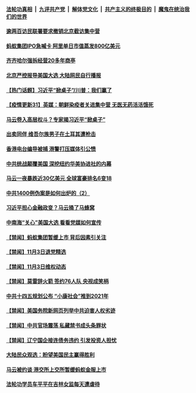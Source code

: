 

####  [法轮功真相](../../../../basic/blob/master/README.md?t=11042002) &nbsp;|&nbsp; [九评共产党](../../../../9ping.md/blob/master/README.md?t=11042002) &nbsp;|&nbsp; [解体党文化](../../../../jtdwh.md/blob/master/README.md?t=11042002)  &nbsp;|&nbsp; [共产主义的终极目的](../../../../gczydzjmd.md/blob/master/README.md?t=11042002) &nbsp;|&nbsp; [魔鬼在统治我们的世界](../../../../mgztzwmdsj.md/blob/master/README.md?t=11042002) 

#### [逾两百访民联署要求撤销北京截访集中营](../pages/prog204/a102979001.md?t=11042002) 

#### [蚂蚁集团IPO急喊卡 阿里单日市值蒸发800亿美元](../pages/prog204/a102978949.md?t=11042002) 

#### [齐齐哈尔强拆经营20多年商亭](../pages/prog204/a102978927.md?t=11042002) 

#### [北京严控报导美国大选 大陆网民自行播报](../pages/prog204/a102978910.md?t=11042002) 

#### [【热门话题】习近平“掀桌子”/川普：我们赢了](../pages/prog204/a102978813.md?t=11042002) 

#### [【疫情更新31】英媒：朝鲜染疫者关进集中营 无医无药活活饿死](../pages/prog204/a102966143.md?t=11042002) 

#### [马云卷入高层权斗？专家揭习近平“掀桌子”](../pages/prog204/a102978817.md?t=11042002) 


#### [出卖同伴 维吾尔族男子在土耳其遭枪击](../pages/prog204/a102978798.md?t=11042002) 

#### [香港电台编导被捕 港警打压媒体引公愤](../pages/prog204/a102978779.md?t=11042002) 

#### [中共统战颠覆美国 深挖纽约华美协进社的内幕](../pages/prog204/a102978736.md?t=11042002) 

#### [马云一夜暴跌近30亿美元 全球富豪排名6变18](../pages/prog204/a102978678.md?t=11042002) 

#### [中共1400例伪案是如何出炉的（2）](../pages/prog204/a102978694.md?t=11042002) 

#### [习近平担心金融政变？马云捅了马蜂窝](../pages/prog204/a102978615.md?t=11042002) 

#### [中南海“关心”美国大选 看看党媒如何宣传](../pages/prog204/a102978567.md?t=11042002) 


#### [【禁闻】蚂蚁集团暂缓上市 背后因素引关注](../pages/prog204/a102978386.md?t=11042002) 

#### [【禁闻】11月3日退党精选](../pages/prog204/a102978468.md?t=11042002) 

#### [【禁闻】11月3日维权动态](../pages/prog204/a102978470.md?t=11042002) 

#### [【禁闻】莫雷辞火箭 签约76人队 央视成笑柄](../pages/prog204/a102978461.md?t=11042002) 

#### [中共十四五规划公布 “小康社会”推到2021年](../pages/prog204/a102978374.md?t=11042002) 


#### [【禁闻】美国务院新网页列举中共迫害人权劣迹](../pages/prog204/a102978369.md?t=11042002) 

#### [【禁闻】中共官场震荡 私藏禁书成头条罪状](../pages/prog204/a102978359.md?t=11042002) 

#### [【禁闻】辽宁国企接连债务违约 引发投资人担忧](../pages/prog204/a102978332.md?t=11042002) 

#### [大陆民众观选：盼望美国民主赢得胜利](../pages/prog204/a102978182.md?t=11042002) 

#### [马云被约谈 港交所上交所暂缓蚂蚁金服上市](../pages/prog204/a102978131.md?t=11042002) 

#### [法轮功学员车平平在吉林女监每天遭虐待](../pages/prog204/a102978090.md?t=11042002) 

